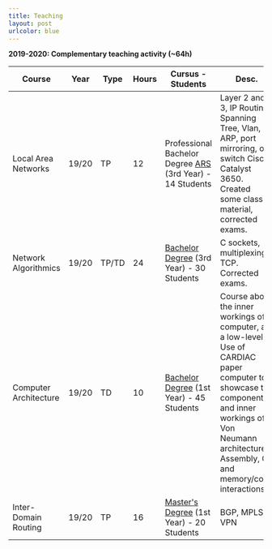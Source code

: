 ```yaml
---
title: Teaching
layout: post
urlcolor: blue
--- 
```

**2019-2020: Complementary teaching activity (~64h)**   


| Course                | Year  | Type  | Hours | Cursus - Students                                   | Desc.                                                                                                                                                                                                                    |
|-----------------------|-------|-------|---------|-------------------------------------------------------|--------------------------------------------------------------------------------------------------------------------------------------------------------------------------------------------------------------------------|
| Local Area Networks   | 19/20 | TP    | 12      | Professional Bachelor Degree [ARS](http://licences-informatique.unistra.fr/doku.php?id=formation:ars) (3rd Year) - 14 Students | Layer 2 and 3, IP Routing, Spanning Tree, Vlan, ARP, port mirroring,  on switch Cisco Catalyst 3650.  Created some class material, corrected exams.                                                                                    |
| Network Algorithmics  | 19/20 | TP/TD | 24      | [Bachelor Degree](http://licences-informatique.unistra.fr/doku.php?id=formation:info) (3rd Year) - 30 Students              | C sockets, multiplexing, TCP.  Corrected exams.                                                                                                                                                                          |
| Computer Architecture | 19/20 | TD    | 10      | [Bachelor Degree](http://licences-informatique.unistra.fr/doku.php?id=formation:info) (1st Year) - 45 Students              | Course about the inner workings  of a computer, at a low-level.  Use of CARDIAC paper computer  to showcase the components and inner workings of a Von Neumann architecture.  Assembly, C, and memory/code interactions. |
| Inter-Domain Routing  | 19/20 | TP    | 16      | [Master's Degree](http://master-informatique.unistra.fr/doku.php?id=formation:siris) (1st Year) - 20 Students              | BGP, MPLS, VPN                                                                                                                                                                                                           | 
